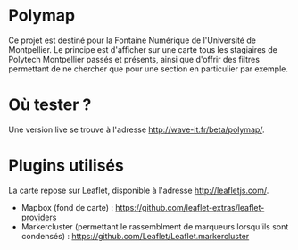 # Polymap
Ce projet est destiné pour la Fontaine Numérique de l'Université de Montpellier. Le principe est d'afficher sur une carte tous les stagiaires de Polytech Montpellier passés et présents, ainsi que d'offrir des filtres permettant de ne chercher que pour une section en particulier par exemple.

# Où tester ?
Une version live se trouve à l'adresse http://wave-it.fr/beta/polymap/.

# Plugins utilisés
La carte repose sur Leaflet, disponible à l'adresse http://leafletjs.com/.
* Mapbox (fond de carte) : https://github.com/leaflet-extras/leaflet-providers
* Markercluster (permettant le rassemblment de marqueurs lorsqu'ils sont condensés) : https://github.com/Leaflet/Leaflet.markercluster
